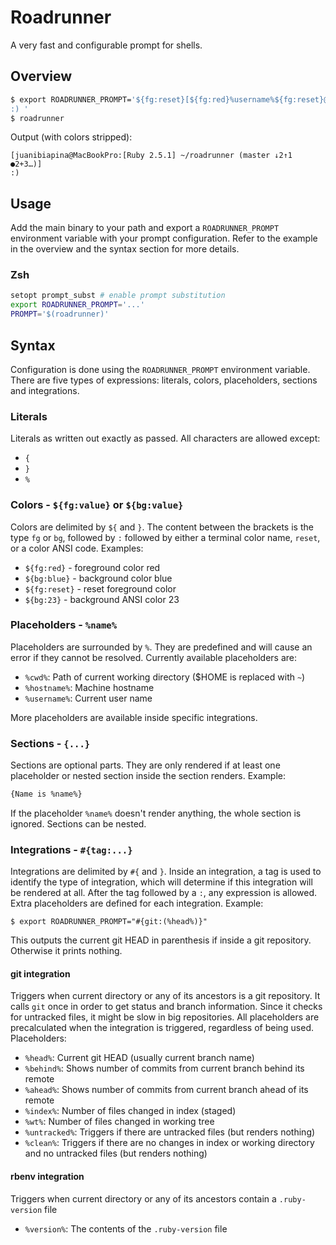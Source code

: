 # Roadrunner

A very fast and configurable prompt for shells.

## Overview

```sh
$ export ROADRUNNER_PROMPT='${fg:reset}[${fg:red}%username%${fg:reset}@${fg:magenta}%hostname%${fg:reset}:#{rbenv:${fg:green}[Ruby %version%] }${fg:blue}%cwd%#{git: ${fg:reset}({${fg:magenta}%head%}{ ${fg:reset}{↓%behind%}{↑%ahead%}}{ {${fg:green}●%index%}{${fg:red}+%wt%}{${fg:reset}…%untracked%}{${fg:green}✓%clean%}}${fg:reset})}${fg:reset}]
:) '
$ roadrunner
```

Output (with colors stripped):

```
[juanibiapina@MacBookPro:[Ruby 2.5.1] ~/roadrunner (master ↓2↑1 ●2+3…)]
:) 
```

## Usage

Add the main binary to your path and export a `ROADRUNNER_PROMPT` environment
variable with your prompt configuration. Refer to the example in the overview
and the syntax section for more details.

### Zsh

```sh
setopt prompt_subst # enable prompt substitution
export ROADRUNNER_PROMPT='...'
PROMPT='$(roadrunner)'
```

## Syntax

Configuration is done using the `ROADRUNNER_PROMPT` environment variable. There
are five types of expressions: literals, colors, placeholders, sections and integrations.

### Literals

Literals as written out exactly as passed. All characters are allowed except:

- `{`
- `}`
- `%`

### Colors - `${fg:value}` or `${bg:value}`

Colors are delimited by `${` and `}`. The content between the brackets is the
type `fg` or `bg`, followed by `:` followed by either a terminal color name,
`reset`, or a color ANSI code. Examples:

- `${fg:red}` - foreground color red
- `${bg:blue}` - background color blue
- `${fg:reset}` - reset foreground color
- `${bg:23}` - background ANSI color 23

### Placeholders - `%name%`

Placeholders are surrounded by `%`. They are predefined and will cause an error
if they cannot be resolved. Currently available placeholders are:

- `%cwd%`: Path of current working directory ($HOME is replaced with `~`)
- `%hostname%`: Machine hostname
- `%username%`: Current user name

More placeholders are available inside specific integrations.

### Sections - `{...}`

Sections are optional parts. They are only rendered if at least one placeholder
or nested section inside the section renders. Example:

```sh
{Name is %name%}
```

If the placeholder `%name%` doesn't render anything, the whole section is
ignored. Sections can be nested.

### Integrations - `#{tag:...}`

Integrations are delimited by `#{` and `}`. Inside an integration, a tag is used
to identify the type of integration, which will determine if this integration
will be rendered at all. After the tag followed by a `:`, any expression is
allowed. Extra placeholders are defined for each integration.  Example:

```
$ export ROADRUNNER_PROMPT="#{git:(%head%)}"
```

This outputs the current git HEAD in parenthesis if inside a git repository.
Otherwise it prints nothing.

#### git integration

Triggers when current directory or any of its ancestors is a git repository. It
calls `git` once in order to get status and branch information. Since it checks
for untracked files, it might be slow in big repositories. All placeholders are
precalculated when the integration is triggered, regardless of being used.
Placeholders:

- `%head%`: Current git HEAD (usually current branch name)
- `%behind%`: Shows number of commits from current branch behind its remote
- `%ahead%`: Shows number of commits from current branch ahead of its remote
- `%index%`: Number of files changed in index (staged)
- `%wt%`: Number of files changed in working tree
- `%untracked%`: Triggers if there are untracked files (but renders nothing)
- `%clean%`: Triggers if there are no changes in index or working directory and
  no untracked files (but renders nothing)

#### rbenv integration

Triggers when current directory or any of its ancestors contain a
`.ruby-version` file

- `%version%`: The contents of the `.ruby-version` file
